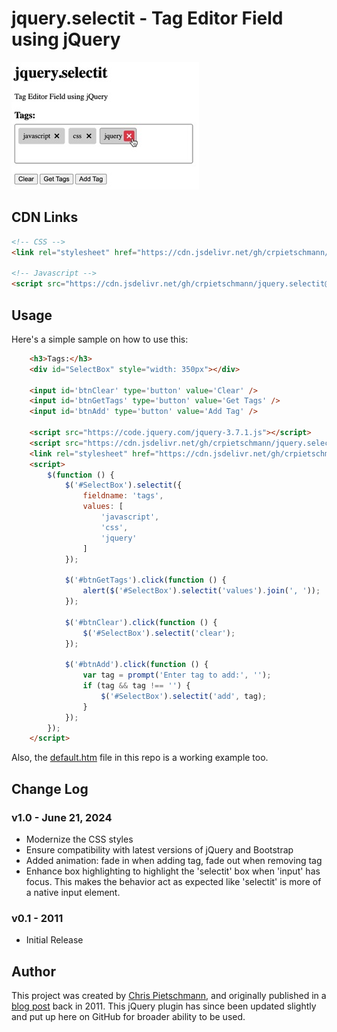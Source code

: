 # jquery.selectit - Tag Editor Field using jQuery

![selectit - Tag Editor Field using jQuery](img/jquery.selectit.jpg)

## CDN Links

```html
<!-- CSS -->
<link rel="stylesheet" href="https://cdn.jsdelivr.net/gh/crpietschmann/jquery.selectit@v1.0/dist/css/jquery.selectit.css"/>

<!-- Javascript -->
<script src="https://cdn.jsdelivr.net/gh/crpietschmann/jquery.selectit@v1.0/dist/js/jquery.selectit.js"></script>
```

## Usage

Here's a simple sample on how to use this:

```html
    <h3>Tags:</h3>
    <div id="SelectBox" style="width: 350px"></div>
    
    <input id='btnClear' type='button' value='Clear' />
    <input id='btnGetTags' type='button' value='Get Tags' />
    <input id='btnAdd' type='button' value='Add Tag' />

    <script src="https://code.jquery.com/jquery-3.7.1.js"></script>
    <script src="https://cdn.jsdelivr.net/gh/crpietschmann/jquery.selectit@v1.0/dist/js/jquery.selectit.js"></script>
    <link rel="stylesheet" href="https://cdn.jsdelivr.net/gh/crpietschmann/jquery.selectit@v1.0/dist/css/jquery.selectit.css"/>
    <script>
        $(function () {
            $('#SelectBox').selectit({
                fieldname: 'tags',
                values: [
                    'javascript',
                    'css',
                    'jquery'
                ]
            });

            $('#btnGetTags').click(function () {
                alert($('#SelectBox').selectit('values').join(', '));
            });

            $('#btnClear').click(function () {
                $('#SelectBox').selectit('clear');
            });

            $('#btnAdd').click(function () {
                var tag = prompt('Enter tag to add:', '');
                if (tag && tag !== '') {
                    $('#SelectBox').selectit('add', tag);
                }
            });
        });
    </script>
```

Also, the [default.htm](/default.htm) file in this repo is a working example too.

## Change Log

### v1.0 - June 21, 2024

- Modernize the CSS styles
- Ensure compatibility with latest versions of jQuery and Bootstrap
- Added animation: fade in when adding tag, fade out when removing tag
- Enhance box highlighting to highlight the 'selectit' box when 'input' has focus. This makes the behavior act as expected like 'selectit' is more of a native input element.

### v0.1 - 2011

- Initial Release

## Author

This project was created by [Chris Pietschmann](https://www.pietschsoft.com), and originally published in a [blog post](https://www.pietschsoft.com/post/2011/09/09/tag-editor-field-using-jquery-similar-to-stackoverflow) back in 2011. This jQuery plugin has since been updated slightly and put up here on GitHub for broader ability to be used.
